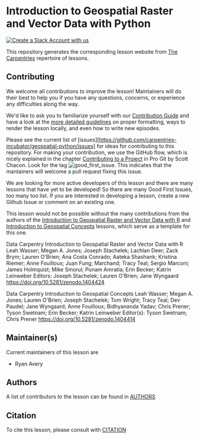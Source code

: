 # Introduction to Geospatial Raster and Vector Data with Python

[![Create a Slack Account with us](https://img.shields.io/badge/Create_Slack_Account-The_Carpentries-071159.svg)](https://swc-slack-invite.herokuapp.com/)

This repository generates the corresponding lesson website from [The Carpentries](https://carpentries.org/) repertoire of lessons. 

## Contributing

We welcome all contributions to improve the lesson! Maintainers will do their best to help you if you have any
questions, concerns, or experience any difficulties along the way.

We'd like to ask you to familiarize yourself with our [Contribution Guide](CONTRIBUTING.md) and have a look at
the [more detailed guidelines][lesson-example] on proper formatting, ways to render the lesson locally, and even
how to write new episodes.

Please see the current list of [issues][https://github.com/carpentries-incubator/geospatial-python/issues] for ideas for contributing to this
repository. For making your contribution, we use the GitHub flow, which is
nicely explained in the chapter [Contributing to a Project](http://git-scm.com/book/en/v2/GitHub-Contributing-to-a-Project) in Pro Git
by Scott Chacon.
Look for the tag ![good_first_issue](https://img.shields.io/badge/-good%20first%20issue-gold.svg). This indicates that the mantainers will welcome a pull request fixing this issue.  

We are looking for more active developers of this lesson and there are many lessons that have yet to be developed! So there are many Good First Issues, too many too list. If you are interested in developing a lesson, create a new Github 
Issue or comment on an existing one.

This lesson would not be possible without the many contributions from the authors of the [Introduction to Geospatial Raster and Vector Data with R](https://github.com/datacarpentry/r-raster-vector-geospatial) and [Introduction to Geospatial Concepts](https://github.com/datacarpentry/organization-geospatial) lessons, which serve as a template for this one.

Data Carpentry Introduction to Geospatial Raster and Vector Data with R
Leah Wasser; Megan A. Jones; Joseph Stachelek; Lachlan Deer; Zack Brym; Lauren O'Brien; Ana Costa Conrado; Aateka Shashank; Kristina Riemer; Anne Fouilloux; Juan Fung; Marchand; Tracy Teal; Sergio Marconi; James Holmquist; Mike Smorul; Punam Amratia; Erin Becker; Katrin Leinweber
Editors: Joseph Stachelek; Lauren O'Brien; Jane Wyngaard
https://doi.org/10.5281/zenodo.1404424

 
Data Carpentry Introduction to Geospatial Concepts
Leah Wasser; Megan A. Jones; Lauren O'Brien; Joseph Stachelek; Tom Wright; Tracy Teal; Dev Paudel; Jane Wyngaard; Anne Fouilloux; Bidhyananda Yadav; Chris Prener; Tyson Swetnam; Erin Becker; Katrin Leinweber
Editor(s): Tyson Swetnam; Chris Prener
https://doi.org/10.5281/zenodo.1404414

## Maintainer(s)

Current maintainers of this lesson are 

* Ryan Avery


## Authors

A list of contributors to the lesson can be found in [AUTHORS](AUTHORS)

## Citation

To cite this lesson, please consult with [CITATION](CITATION)

[lesson-example]: https://carpentries.github.io/lesson-example

